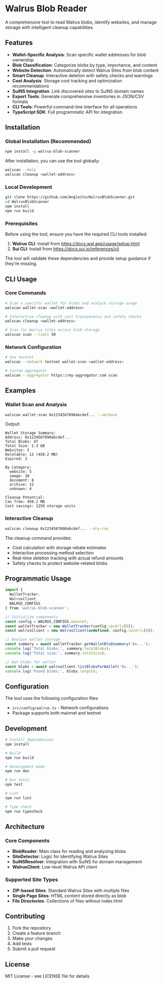# Walrus Blob Reader

A comprehensive tool to read Walrus blobs, identify websites, and manage storage with intelligent cleanup capabilities.

## Features

- **Wallet-Specific Analysis**: Scan specific wallet addresses for blob ownership
- **Blob Classification**: Categorize blobs by type, importance, and content
- **Website Detection**: Automatically detect Walrus Sites from blob content
- **Smart Cleanup**: Interactive deletion with safety checks and warnings
- **Cost Analysis**: Storage cost tracking and optimization recommendations
- **SuiNS Integration**: Link discovered sites to SuiNS domain names
- **Export Tools**: Generate comprehensive inventories in JSON/CSV formats
- **CLI Tools**: Powerful command-line interface for all operations
- **TypeScript SDK**: Full programmatic API for integration

## Installation

### Global Installation (Recommended)

```bash
npm install -g walrus-blob-scanner
```

After installation, you can use the tool globally:
```bash
walscan --help
walscan cleanup <wallet-address>
```

### Local Development

```bash
git clone https://github.com/Angleito/WalrusBlobScanner.git
cd WalrusBlobScanner
npm install
npm run build
```

### Prerequisites

Before using the tool, ensure you have the required CLI tools installed:

1. **Walrus CLI**: Install from https://docs.wal.app/usage/setup.html
2. **Sui CLI**: Install from https://docs.sui.io/references/cli

The tool will validate these dependencies and provide setup guidance if they're missing.

## CLI Usage

### Core Commands

```bash
# Scan a specific wallet for blobs and analyze storage usage
walscan wallet-scan <wallet-address>

# Interactive cleanup with cost transparency and safety checks  
walscan cleanup <wallet-address>

# Scan for Walrus Sites across blob storage
walscan scan --limit 50
```

### Network Configuration

```bash
# Use testnet
walscan --network testnet wallet-scan <wallet-address>

# Custom aggregator
walscan --aggregator https://my-aggregator.com scan
```

## Examples

### Wallet Scan and Analysis

```bash
walscan wallet-scan 0x1234567890abcdef... --verbose
```

Output:
```
Wallet Storage Summary:
Address: 0x1234567890abcdef...
Total Blobs: 47
Total Size: 2.3 GB
Websites: 5
Deletable: 12 (450.2 MB)
Expired: 3

By Category:
  website: 5
  image: 18
  document: 8
  archive: 12
  unknown: 4

Cleanup Potential:
Can free: 450.2 MB
Cost savings: 1250 storage units
```

### Interactive Cleanup

```bash
walscan cleanup 0x1234567890abcdef... --dry-run
```

The cleanup command provides:
- Cost calculation with storage rebate estimates
- Interactive processing method selection
- Real-time deletion tracking with actual refund amounts
- Safety checks to protect website-related blobs

## Programmatic Usage

```typescript
import { 
  WalletTracker, 
  WalrusClient, 
  WALRUS_CONFIGS 
} from 'walrus-blob-scanner';

// Initialize components
const config = WALRUS_CONFIGS.mainnet;
const walletTracker = new WalletTracker(config.rpcUrls[0]);
const walrusClient = new WalrusClient(undefined, config.rpcUrls[0]);

// Analyze wallet storage
const summary = await walletTracker.getWalletBlobSummary('0x...');
console.log('Total blobs:', summary.totalBlobs);
console.log('Total size:', summary.totalSize);

// Get blobs for wallet
const blobs = await walrusClient.listBlobsForWallet('0x...');
console.log('Found blobs:', blobs.length);
```

## Configuration

The tool uses the following configuration files:

- `src/config/walrus.ts` - Network configurations
- Package supports both mainnet and testnet

## Development

```bash
# Install dependencies
npm install

# Build
npm run build

# Development mode
npm run dev

# Run tests
npm test

# Lint
npm run lint

# Type check
npm run typecheck
```

## Architecture

### Core Components

- **BlobReader**: Main class for reading and analyzing blobs
- **SiteDetector**: Logic for identifying Walrus Sites
- **SuiNSResolver**: Integration with SuiNS for domain management
- **WalrusClient**: Low-level Walrus API client

### Supported Site Types

- **ZIP-based Sites**: Standard Walrus Sites with multiple files
- **Single Page Sites**: HTML content stored directly as blob
- **File Directories**: Collections of files without index.html

## Contributing

1. Fork the repository
2. Create a feature branch
3. Make your changes
4. Add tests
5. Submit a pull request

## License

MIT License - see LICENSE file for details
